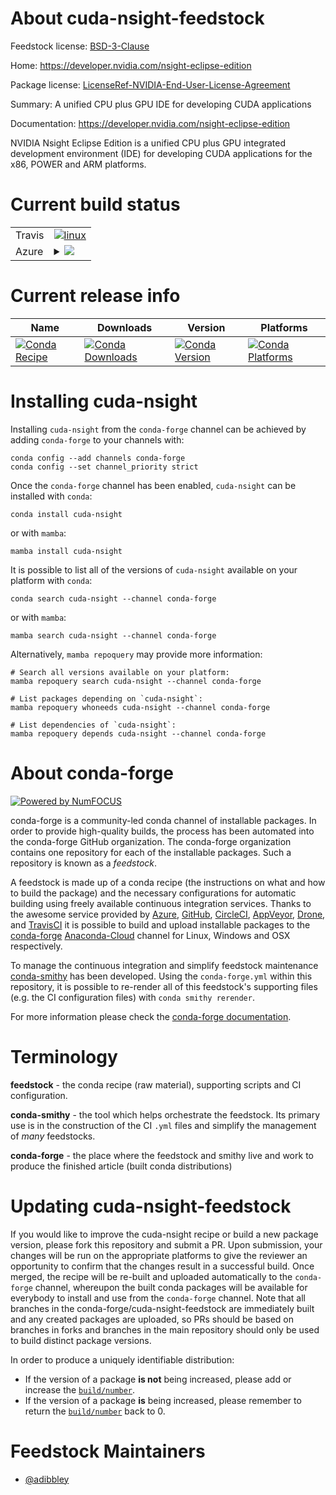 About cuda-nsight-feedstock
===========================

Feedstock license: [BSD-3-Clause](https://github.com/conda-forge/cuda-nsight-feedstock/blob/main/LICENSE.txt)

Home: https://developer.nvidia.com/nsight-eclipse-edition

Package license: [LicenseRef-NVIDIA-End-User-License-Agreement](https://docs.nvidia.com/cuda/eula/index.html)

Summary: A unified CPU plus GPU IDE for developing CUDA applications

Documentation: https://developer.nvidia.com/nsight-eclipse-edition

NVIDIA Nsight Eclipse Edition is a unified CPU plus GPU integrated
development environment (IDE) for developing CUDA applications for
the x86, POWER and ARM platforms.


Current build status
====================


<table><tr>
    <td>Travis</td>
    <td>
      <a href="https://app.travis-ci.com/conda-forge/cuda-nsight-feedstock">
        <img alt="linux" src="https://img.shields.io/travis/com/conda-forge/cuda-nsight-feedstock/main.svg?label=Linux">
      </a>
    </td>
  </tr>
    
  <tr>
    <td>Azure</td>
    <td>
      <details>
        <summary>
          <a href="https://dev.azure.com/conda-forge/feedstock-builds/_build/latest?definitionId=19537&branchName=main">
            <img src="https://dev.azure.com/conda-forge/feedstock-builds/_apis/build/status/cuda-nsight-feedstock?branchName=main">
          </a>
        </summary>
        <table>
          <thead><tr><th>Variant</th><th>Status</th></tr></thead>
          <tbody><tr>
              <td>linux_64</td>
              <td>
                <a href="https://dev.azure.com/conda-forge/feedstock-builds/_build/latest?definitionId=19537&branchName=main">
                  <img src="https://dev.azure.com/conda-forge/feedstock-builds/_apis/build/status/cuda-nsight-feedstock?branchName=main&jobName=linux&configuration=linux%20linux_64_" alt="variant">
                </a>
              </td>
            </tr><tr>
              <td>linux_ppc64le</td>
              <td>
                <a href="https://dev.azure.com/conda-forge/feedstock-builds/_build/latest?definitionId=19537&branchName=main">
                  <img src="https://dev.azure.com/conda-forge/feedstock-builds/_apis/build/status/cuda-nsight-feedstock?branchName=main&jobName=linux&configuration=linux%20linux_ppc64le_" alt="variant">
                </a>
              </td>
            </tr>
          </tbody>
        </table>
      </details>
    </td>
  </tr>
</table>

Current release info
====================

| Name | Downloads | Version | Platforms |
| --- | --- | --- | --- |
| [![Conda Recipe](https://img.shields.io/badge/recipe-cuda--nsight-green.svg)](https://anaconda.org/conda-forge/cuda-nsight) | [![Conda Downloads](https://img.shields.io/conda/dn/conda-forge/cuda-nsight.svg)](https://anaconda.org/conda-forge/cuda-nsight) | [![Conda Version](https://img.shields.io/conda/vn/conda-forge/cuda-nsight.svg)](https://anaconda.org/conda-forge/cuda-nsight) | [![Conda Platforms](https://img.shields.io/conda/pn/conda-forge/cuda-nsight.svg)](https://anaconda.org/conda-forge/cuda-nsight) |

Installing cuda-nsight
======================

Installing `cuda-nsight` from the `conda-forge` channel can be achieved by adding `conda-forge` to your channels with:

```
conda config --add channels conda-forge
conda config --set channel_priority strict
```

Once the `conda-forge` channel has been enabled, `cuda-nsight` can be installed with `conda`:

```
conda install cuda-nsight
```

or with `mamba`:

```
mamba install cuda-nsight
```

It is possible to list all of the versions of `cuda-nsight` available on your platform with `conda`:

```
conda search cuda-nsight --channel conda-forge
```

or with `mamba`:

```
mamba search cuda-nsight --channel conda-forge
```

Alternatively, `mamba repoquery` may provide more information:

```
# Search all versions available on your platform:
mamba repoquery search cuda-nsight --channel conda-forge

# List packages depending on `cuda-nsight`:
mamba repoquery whoneeds cuda-nsight --channel conda-forge

# List dependencies of `cuda-nsight`:
mamba repoquery depends cuda-nsight --channel conda-forge
```


About conda-forge
=================

[![Powered by
NumFOCUS](https://img.shields.io/badge/powered%20by-NumFOCUS-orange.svg?style=flat&colorA=E1523D&colorB=007D8A)](https://numfocus.org)

conda-forge is a community-led conda channel of installable packages.
In order to provide high-quality builds, the process has been automated into the
conda-forge GitHub organization. The conda-forge organization contains one repository
for each of the installable packages. Such a repository is known as a *feedstock*.

A feedstock is made up of a conda recipe (the instructions on what and how to build
the package) and the necessary configurations for automatic building using freely
available continuous integration services. Thanks to the awesome service provided by
[Azure](https://azure.microsoft.com/en-us/services/devops/), [GitHub](https://github.com/),
[CircleCI](https://circleci.com/), [AppVeyor](https://www.appveyor.com/),
[Drone](https://cloud.drone.io/welcome), and [TravisCI](https://travis-ci.com/)
it is possible to build and upload installable packages to the
[conda-forge](https://anaconda.org/conda-forge) [Anaconda-Cloud](https://anaconda.org/)
channel for Linux, Windows and OSX respectively.

To manage the continuous integration and simplify feedstock maintenance
[conda-smithy](https://github.com/conda-forge/conda-smithy) has been developed.
Using the ``conda-forge.yml`` within this repository, it is possible to re-render all of
this feedstock's supporting files (e.g. the CI configuration files) with ``conda smithy rerender``.

For more information please check the [conda-forge documentation](https://conda-forge.org/docs/).

Terminology
===========

**feedstock** - the conda recipe (raw material), supporting scripts and CI configuration.

**conda-smithy** - the tool which helps orchestrate the feedstock.
                   Its primary use is in the construction of the CI ``.yml`` files
                   and simplify the management of *many* feedstocks.

**conda-forge** - the place where the feedstock and smithy live and work to
                  produce the finished article (built conda distributions)


Updating cuda-nsight-feedstock
==============================

If you would like to improve the cuda-nsight recipe or build a new
package version, please fork this repository and submit a PR. Upon submission,
your changes will be run on the appropriate platforms to give the reviewer an
opportunity to confirm that the changes result in a successful build. Once
merged, the recipe will be re-built and uploaded automatically to the
`conda-forge` channel, whereupon the built conda packages will be available for
everybody to install and use from the `conda-forge` channel.
Note that all branches in the conda-forge/cuda-nsight-feedstock are
immediately built and any created packages are uploaded, so PRs should be based
on branches in forks and branches in the main repository should only be used to
build distinct package versions.

In order to produce a uniquely identifiable distribution:
 * If the version of a package **is not** being increased, please add or increase
   the [``build/number``](https://docs.conda.io/projects/conda-build/en/latest/resources/define-metadata.html#build-number-and-string).
 * If the version of a package **is** being increased, please remember to return
   the [``build/number``](https://docs.conda.io/projects/conda-build/en/latest/resources/define-metadata.html#build-number-and-string)
   back to 0.

Feedstock Maintainers
=====================

* [@adibbley](https://github.com/adibbley/)

